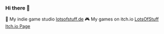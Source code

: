 ### Hi there 👋

🔭 My indie game studio [lotsofstuff.de](https://lotsofstuff.de)
🎮 My games on itch.io [LotsOfStuff Itch.io Page](https://lots-of-stuff.itch.io/)


<!--
**nothingAD/nothingAD** is a ✨ _special_ ✨ repository because its `README.md` (this file) appears on your GitHub profile.

Here are some ideas to get you started:


- 🌱 I’m currently learning ...
- 👯 I’m looking to collaborate on ...
- 🤔 I’m looking for help with ...
- 💬 Ask me about ...
- 📫 How to reach me: ...
- 😄 Pronouns: ...
- ⚡ Fun fact: ...
-->
